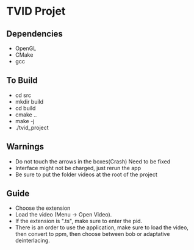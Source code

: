 # TVID Projet

## Dependencies

- OpenGL
- CMake
- gcc

## To Build

- cd src
- mkdir build
- cd build
- cmake ..
- make -j
- ./tvid_project

## Warnings

- Do not touch the arrows in the boxes(Crash) Need to be fixed
- Interface might not be charged, just rerun the app
- Be sure to put the folder videos at the root of the project

## Guide

- Choose the extension
- Load the video (Menu -> Open Video).
- If the extension is ".ts", make sure to enter the pid.
- There is an order to use the application, make sure to load the video, then convert to ppm, then choose between bob or adaptative deinterlacing.
